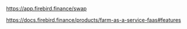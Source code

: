 https://app.firebird.finance/swap

https://docs.firebird.finance/products/farm-as-a-service-faas#features
